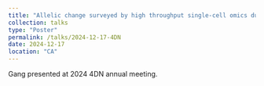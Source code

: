 ```yaml
---
title: "Allelic change surveyed by high throughput single-cell omics during mouse embryonic development"
collection: talks
type: "Poster"
permalink: /talks/2024-12-17-4DN
date: 2024-12-17
location: "CA"
---
```

Gang presented at 2024 4DN annual meeting. 
